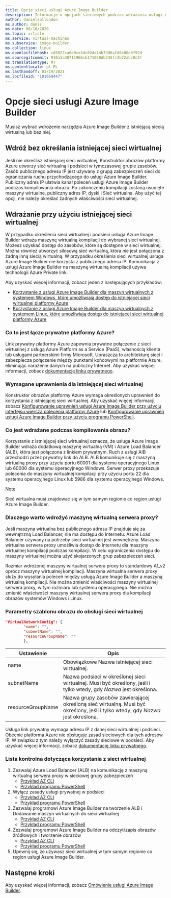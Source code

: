```yaml
---
title: Opcje sieci usługi Azure Image Builder
description: Informacje o opcjach sieciowych podczas wdrażania usługi Azure VM Image Builder
author: danielsollondon
ms.author: danis
ms.date: 08/10/2020
ms.topic: article
ms.service: virtual-machines
ms.subservice: image-builder
ms.collection: linux
ms.openlocfilehash: cd5027ca6e0ce3dc02da14b7dd6afd6e00e3f92d
ms.sourcegitcommit: 910a1a38711966cb171050db245fc3b22abc8c5f
ms.translationtype: MT
ms.contentlocale: pl-PL
ms.lasthandoff: 03/19/2021
ms.locfileid: "101669447"
---
```

# <a name="azure-image-builder-service-networking-options"></a>Opcje sieci usługi Azure Image Builder

Musisz wybrać wdrożenie narzędzia Azure Image Builder z istniejącą siecią wirtualną lub bez niej.

## <a name="deploy-without-specifying-an-existing-vnet"></a>Wdróż bez określania istniejącej sieci wirtualnej

Jeśli nie określisz istniejącej sieci wirtualnej, Konstruktor obrazów platformy Azure utworzy sieć wirtualną i podsieci w tymczasowej grupie zasobów. Zasób publicznego adresu IP jest używany z grupą zabezpieczeń sieci do ograniczania ruchu przychodzącego do usługi Azure Image Builder. Publiczny adres IP ułatwia kanał poleceń usługi Azure Image Builder podczas kompilowania obrazu. Po zakończeniu kompilacji zostaną usunięte maszyny wirtualne, publiczny adres IP, dyski i Sieć wirtualna. Aby użyć tej opcji, nie należy określać żadnych właściwości sieci wirtualnej.

## <a name="deploy-using-an-existing-vnet"></a>Wdrażanie przy użyciu istniejącej sieci wirtualnej

W przypadku określenia sieci wirtualnej i podsieci usługa Azure Image Builder wdraża maszynę wirtualną kompilacji do wybranej sieci wirtualnej. Możesz uzyskać dostęp do zasobów, które są dostępne w sieci wirtualnej. Można również utworzyć silosową sieć wirtualną, która nie jest połączona z żadną inną siecią wirtualną. W przypadku określenia sieci wirtualnej usługa Azure Image Builder nie korzysta z publicznego adresu IP. Komunikacja z usługi Azure Image Builder na maszynę wirtualną kompilacji używa technologii Azure Private link.

Aby uzyskać więcej informacji, zobacz jeden z następujących przykładów:

* [Korzystanie z usługi Azure Image Builder dla maszyn wirtualnych z systemem Windows, które umożliwiają dostęp do istniejącej sieci wirtualnej platformy Azure](../windows/image-builder-vnet.md)
* [Korzystanie z usługi Azure Image Builder dla maszyn wirtualnych z systemem Linux, które umożliwiają dostęp do istniejącej sieci wirtualnej platformy Azure](image-builder-vnet.md)

### <a name="what-is-azure-private-link"></a>Co to jest łącze prywatne platformy Azure?

Link prywatny platformy Azure zapewnia prywatne połączenie z sieci wirtualnej z usługą Azure Platform as a Service (PaaS), własnością klienta lub usługami partnerskimi firmy Microsoft. Upraszcza to architekturę sieci i zabezpiecza połączenie między punktami końcowymi na platformie Azure, eliminując narażenie danych na publiczny Internet. Aby uzyskać więcej informacji, zobacz [dokumentację linku prywatnego](../../private-link/index.yml).

### <a name="required-permissions-for-an-existing-vnet"></a>Wymagane uprawnienia dla istniejącej sieci wirtualnej

Konstruktor obrazów platformy Azure wymaga określonych uprawnień do korzystania z istniejącej sieci wirtualnej. Aby uzyskać więcej informacji, zobacz [Konfigurowanie uprawnień usługi Azure Image Builder przy użyciu interfejsu wiersza polecenia platformy Azure](image-builder-permissions-cli.md) lub [Konfigurowanie uprawnień usługi Azure Image Builder przy użyciu programu PowerShell](image-builder-permissions-powershell.md).

### <a name="what-is-deployed-during-an-image-build"></a>Co jest wdrażane podczas kompilowania obrazu?

Korzystanie z istniejącej sieci wirtualnej oznacza, że usługa Azure Image Builder wdraża dodatkową maszynę wirtualną (VM) i Azure Load Balancer (ALB), która jest połączona z linkiem prywatnym. Ruch z usługi AIB przechodzi przez prywatny link do ALB. ALB komunikuje się z maszyną wirtualną proxy przy użyciu portu 60001 dla systemu operacyjnego Linux lub 60000 dla systemu operacyjnego Windows. Serwer proxy przekazuje polecenia do maszyny wirtualnej kompilacji przy użyciu portu 22 dla systemu operacyjnego Linux lub 5986 dla systemu operacyjnego Windows.

> [!NOTE]
> Sieć wirtualna musi znajdować się w tym samym regionie co region usługi Azure Image Builder.
> 

### <a name="why-deploy-a-proxy-vm"></a>Dlaczego warto wdrożyć maszynę wirtualną serwera proxy?

Jeśli maszyna wirtualna bez publicznego adresu IP znajduje się za wewnętrzną Load Balancer, nie ma dostępu do Internetu. Azure Load Balancer używany na potrzeby sieci wirtualnej jest wewnętrzny. Maszyna wirtualna serwera proxy umożliwia dostęp do Internetu dla maszyny wirtualnej kompilacji podczas kompilacji. W celu ograniczenia dostępu do maszyny wirtualnej można użyć skojarzonych grup zabezpieczeń sieci.

Rozmiar wdrożonej maszyny wirtualnej serwera proxy to standardowy A1_v2 oprócz maszyny wirtualnej kompilacji. Maszyna wirtualna serwera proxy służy do wysyłania poleceń między usługą Azure Image Builder a maszyną wirtualną kompilacji. Nie można zmienić właściwości maszyny wirtualnej serwera proxy, w tym rozmiaru lub systemu operacyjnego. Nie można zmienić właściwości maszyny wirtualnej serwera proxy dla kompilacji obrazów systemów Windows i Linux.

### <a name="image-template-parameters-to-support-vnet"></a>Parametry szablonu obrazu do obsługi sieci wirtualnej
```json
"VirtualNetworkConfig": {
        "name": "",
        "subnetName": "",
        "resourceGroupName": ""
        },
```

| Ustawienie | Opis |
|---------|---------|
| name | Obowiązkowe Nazwa istniejącej sieci wirtualnej. |
| subnetName | Nazwa podsieci w określonej sieci wirtualnej. Musi być określony, jeśli i tylko wtedy, gdy *Nazwa* jest określona. |
| resourceGroupName | Nazwa grupy zasobów zawierającej określoną sieć wirtualną. Musi być określony, jeśli i tylko wtedy, gdy *Nazwa* jest określona. |

Usługa link prywatny wymaga adresu IP z danej sieci wirtualnej i podsieci. Obecnie platforma Azure nie obsługuje zasad sieciowych dla tych adresów IP. W związku z tym należy wyłączyć zasady sieciowe w podsieci. Aby uzyskać więcej informacji, zobacz [dokumentację linku prywatnego](../../private-link/index.yml).

### <a name="checklist-for-using-your-vnet"></a>Lista kontrolna dotycząca korzystania z sieci wirtualnej

1. Zezwalaj Azure Load Balancer (ALB) na komunikację z maszyną wirtualną serwera proxy w sieciowej grupy zabezpieczeń
    * [Przykład AZ CLI](image-builder-vnet.md#add-network-security-group-rule)
    * [Przykład programu PowerShell](../windows/image-builder-vnet.md#add-network-security-group-rule)
2. Wyłącz zasady usługi prywatnej w podsieci
    * [Przykład AZ CLI](image-builder-vnet.md#disable-private-service-policy-on-subnet)
    * [Przykład programu PowerShell](../windows/image-builder-vnet.md#disable-private-service-policy-on-subnet)
3. Zezwalaj programowi Azure Image Builder na tworzenie ALB i Dodawanie maszyn wirtualnych do sieci wirtualnej
    * [Przykład AZ CLI](image-builder-permissions-cli.md#existing-vnet-azure-role-example)
    * [Przykład programu PowerShell](image-builder-permissions-powershell.md#permission-to-customize-images-on-your-vnets)
4. Zezwalaj programowi Azure Image Builder na odczyt/zapis obrazów źródłowych i tworzenie obrazów
    * [Przykład AZ CLI](image-builder-permissions-cli.md#custom-image-azure-role-example)
    * [Przykład programu PowerShell](image-builder-permissions-powershell.md#custom-image-azure-role-example)
5. Upewnij się, że używasz sieci wirtualnej w tym samym regionie co region usługi Azure Image Builder.


## <a name="next-steps"></a>Następne kroki

Aby uzyskać więcej informacji, zobacz [Omówienie usługi Azure Image Builder](../image-builder-overview.md).